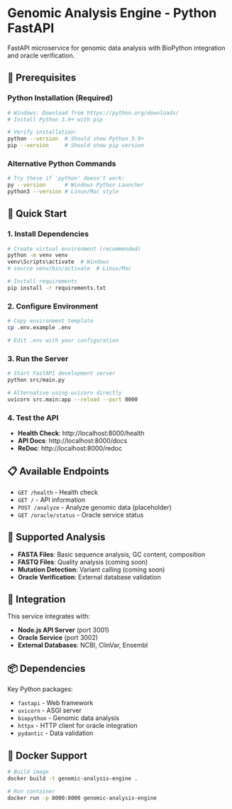 # Genomic Analysis Engine - Python FastAPI

FastAPI microservice for genomic data analysis with BioPython integration and oracle verification.

## 🐍 Prerequisites

### Python Installation (Required)
```bash
# Windows: Download from https://python.org/downloads/
# Install Python 3.9+ with pip

# Verify installation:
python --version  # Should show Python 3.9+
pip --version     # Should show pip version
```

### Alternative Python Commands
```bash
# Try these if 'python' doesn't work:
py --version      # Windows Python Launcher
python3 --version # Linux/Mac style
```

## 🚀 Quick Start

### 1. Install Dependencies
```bash
# Create virtual environment (recommended)
python -m venv venv
venv\Scripts\activate  # Windows
# source venv/bin/activate  # Linux/Mac

# Install requirements
pip install -r requirements.txt
```

### 2. Configure Environment
```bash
# Copy environment template
cp .env.example .env

# Edit .env with your configuration
```

### 3. Run the Server
```bash
# Start FastAPI development server
python src/main.py

# Alternative using uvicorn directly
uvicorn src.main:app --reload --port 8000
```

### 4. Test the API
- **Health Check**: http://localhost:8000/health
- **API Docs**: http://localhost:8000/docs
- **ReDoc**: http://localhost:8000/redoc

## 📋 Available Endpoints

- `GET /health` - Health check
- `GET /` - API information
- `POST /analyze` - Analyze genomic data (placeholder)
- `GET /oracle/status` - Oracle service status

## 🧬 Supported Analysis

- **FASTA Files**: Basic sequence analysis, GC content, composition
- **FASTQ Files**: Quality analysis (coming soon)
- **Mutation Detection**: Variant calling (coming soon)
- **Oracle Verification**: External database validation

## 🔗 Integration

This service integrates with:
- **Node.js API Server** (port 3001)
- **Oracle Service** (port 3002)
- **External Databases**: NCBI, ClinVar, Ensembl

## 📦 Dependencies

Key Python packages:
- `fastapi` - Web framework
- `uvicorn` - ASGI server
- `biopython` - Genomic data analysis
- `httpx` - HTTP client for oracle integration
- `pydantic` - Data validation

## 🐳 Docker Support

```bash
# Build image
docker build -t genomic-analysis-engine .

# Run container
docker run -p 8000:8000 genomic-analysis-engine
```